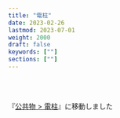 ```yaml
---
title: "電柱"
date: 2023-02-26
lastmod: 2023-07-01
weight: 2000
draft: false
keywords: [""]
sections: [""]
---
```


<br />
<br />

『[公共物 > 電柱](../../public-property/utility-pole/)』に移動しました

<br />